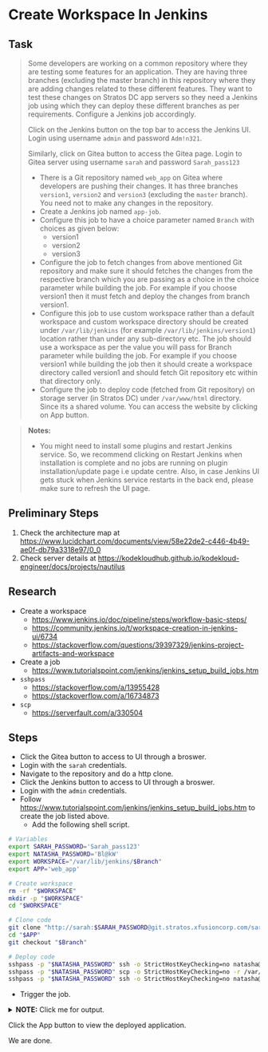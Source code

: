 # Create Workspace In Jenkins

## Task

> Some developers are working on a common repository where they are testing some features for an application. They are having three branches (excluding the master branch) in this repository where they are adding changes related to these different features. They want to test these changes on Stratos DC app servers so they need a Jenkins job using which they can deploy these different branches as per requirements. Configure a Jenkins job accordingly.
>
> Click on the Jenkins button on the top bar to access the Jenkins UI. Login using username `admin` and password `Adm!n321`.
>
> Similarly, click on Gitea button to access the Gitea page. Login to Gitea server using username `sarah` and password `Sarah_pass123`
>
> * There is a Git repository named `web_app` on Gitea where developers are pushing their changes. It has three branches `version1`, `version2` and `version3` (excluding the `master` branch). You need not to make any changes in the repository.
> * Create a Jenkins job named `app-job`.
> * Configure this job to have a choice parameter named `Branch` with choices as given below:
>   * version1
>   * version2
>   * version3
> * Configure the job to fetch changes from above mentioned Git repository and make sure it should fetches the changes from the respective branch which you are passing as a choice in the choice parameter while building the job. For example if you choose version1 then it must fetch and deploy the changes from branch version1.
> * Configure this job to use custom workspace rather than a default workspace and custom workspace directory should be created under `/var/lib/jenkins` (for example `/var/lib/jenkins/version1`) location rather than under any sub-directory etc. The job should use a workspace as per the value you will pass for Branch parameter while building the job. For example if you choose version1 while building the job then it should create a workspace directory called version1 and should fetch Git repository etc within that directory only.
> * Configure the job to deploy code (fetched from Git repository) on storage server (in Stratos DC) under `/var/www/html` directory. Since its a shared volume. You can access the website by clicking on App button.

>
> **Notes:**
>
> * You might need to install some plugins and restart Jenkins service. So, we recommend clicking on Restart Jenkins when installation is complete and no jobs are running on plugin installation/update page i.e update centre. Also, in case Jenkins UI gets stuck when Jenkins service restarts in the back end, please make sure to refresh the UI page.


## Preliminary Steps

1. Check the architecture map at https://www.lucidchart.com/documents/view/58e22de2-c446-4b49-ae0f-db79a3318e97/0_0
2. Check server details at https://kodekloudhub.github.io/kodekloud-engineer/docs/projects/nautilus

## Research

* Create a workspace
  * https://www.jenkins.io/doc/pipeline/steps/workflow-basic-steps/
  * https://community.jenkins.io/t/workspace-creation-in-jenkins-ui/6734
  * https://stackoverflow.com/questions/39397329/jenkins-project-artifacts-and-workspace
* Create a job
  * https://www.tutorialspoint.com/jenkins/jenkins_setup_build_jobs.htm
* `sshpass`
  * https://stackoverflow.com/a/13955428
  * https://stackoverflow.com/a/16734873
* `scp`
  * https://serverfault.com/a/330504

## Steps

* Click the Gitea button to access to UI through a broswer.
* Login with the `sarah` credentials.
* Navigate to the repository and do a http clone.
* Click the Jenkins button to access to UI through a broswer.
* Login with the `admin` credentials.
* Follow https://www.tutorialspoint.com/jenkins/jenkins_setup_build_jobs.htm to create the job listed above.
  * Add the following shell script.

```bash
# Variables
export SARAH_PASSWORD='Sarah_pass123'
export NATASHA_PASSWORD='Bl@kW'
export WORKSPACE="/var/lib/jenkins/$Branch"
export APP='web_app'

# Create workspace
rm -rf "$WORKSPACE"
mkdir -p "$WORKSPACE"
cd "$WORKSPACE"

# Clone code
git clone "http://sarah:$SARAH_PASSWORD@git.stratos.xfusioncorp.com/sarah/web_app.git"
cd "$APP"
git checkout "$Branch"

# Deploy code
sshpass -p "$NATASHA_PASSWORD" ssh -o StrictHostKeyChecking=no natasha@ststor01.stratos.xfusioncorp.com "echo $NATASHA_PASSWORD | sudo -S rm -rf /tmp/$APP"
sshpass -p "$NATASHA_PASSWORD" scp -o StrictHostKeyChecking=no -r /var/lib/jenkins/$Branch/web_app natasha@ststor01.stratos.xfusioncorp.com:/tmp/$APP
sshpass -p "$NATASHA_PASSWORD" ssh -o StrictHostKeyChecking=no natasha@ststor01.stratos.xfusioncorp.com "echo $NATASHA_PASSWORD | sudo -S mv /tmp/$APP/* /var/www/html"
```

* Trigger the job.

<details>
  <summary><b>NOTE:</b> Click me for output.</summary>

```
Started by user admin
Running as SYSTEM
Building in workspace /var/lib/jenkins/workspace/app-job
[app-job] $ /bin/sh -xe /tmp/jenkins394400579724882228.sh
+ export SARAH_PASSWORD='Sarah_pass123'
+ export NATASHA_PASSWORD=Bl@kW
+ export WORKSPACE=/var/lib/jenkins/version1
+ export APP=web_app
+ rm -rf /var/lib/jenkins/version1
+ mkdir -p /var/lib/jenkins/version1
+ cd /var/lib/jenkins/version1
+ git clone http://sarah:Sarah_pass123@git.stratos.xfusioncorp.com/sarah/web_app.git
Cloning into 'web_app'...
+ cd web_app
+ git checkout version1
Switched to a new branch 'version1'
Branch 'version1' set up to track remote branch 'version1' from 'origin'.
+ sshpass -p Bl@kW ssh -o StrictHostKeyChecking=no natasha@ststor01.stratos.xfusioncorp.com echo Bl@kW | sudo -S rm -rf /tmp/web_app
+ sshpass -p Bl@kW scp -o StrictHostKeyChecking=no -r /var/lib/jenkins/version1/web_app natasha@ststor01.stratos.xfusioncorp.com:/tmp/web_app
+ sshpass -p Bl@kW ssh -o StrictHostKeyChecking=no natasha@ststor01.stratos.xfusioncorp.com echo Bl@kW | sudo -S mv /tmp/web_app/* /var/www/html
[sudo] password for natasha: Finished: SUCCESS
```

</details>

Click the App button to view the deployed application.

We are done.
